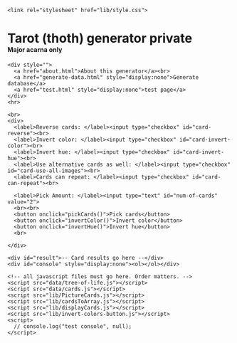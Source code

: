 
    <link rel="stylesheet" href="lib/style.css">

  </head>

  <body>
    <h1>Tarot (thoth) generator private<br><span style="font-size:50%">Major acarna only</span></h1>
    
    <div style="">
      <a href="about.html">About this generator</a><br>
      <a href="generate-data.html" style="display:none">Generate database</a> 
      <a href="test.html" style="display:none">test page</a> 
    </div>
    <hr>
     
    <br>
    <div>
      <label>Reverse cards: </label><input type="checkbox" id="card-reverse"><br>
      <label>Invert color: </label><input type="checkbox" id="card-invert-color"><br> 
      <label>Invert hue: </label><input type="checkbox" id="card-invert-hue"><br>
      <label>Use alternative cards as well: </label><input type="checkbox" id="card-use-all-images"><br>
      <label>Cards can repeat: </label><input type="checkbox" id="card-can-repeat"><br>

      <label>Pick Amount: </label><input type="text" id="num-of-cards" value="2">
      <br><br>
      <button onclick="pickCards()">Pick cards</button> 
      <button onclick="invertColor()">Invert color</button>
      <button onclick="invertHue()">Invert hue</button>
      <br>

    </div>

    <div id="result">-- Card results go here --</div>
    <div id="console" style="display:none"><ol></ol></div>

    <!-- all javascript files must go here. Order matters. -->
    <script src="data/tree-of-life.js"></script>
    <script src="data/cards.js"></script>
    <script src="lib/PictureCards.js"></script>
    <script src="lib/cardsToArray.js"></script>
    <script src="lib/displayCards.js"></script>
    <script src="lib/invert-colors-button.js"></script>
    <script>
      // console.log("test console", null);
    </script>
